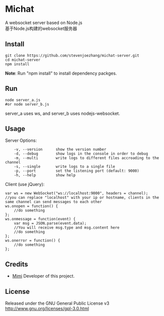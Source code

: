 # Michat
A websocket server based on Node.js  
基于Node.js构建的websocket服务器

## Install
```
git clone https://github.com/stevenjoezhang/michat-server.git
cd michat-server
npm install
```
**Note**: Run "npm install" to install dependency packges.

## Run
```
node server_a.js
#or node server_b.js
```
server_a uses ws, and server_b uses nodejs-websocket.

## Usage
Server Options:
```
    -v, --version      show the version number
    -d, --debug        show logs in the console in order to debug
    -m, --multi        write logs to different files accroading to the channel
    -s, --single       write logs to a single file
    -p, --port         set the listening port (default: 9000)
    -h, --help         show help
```

Client (use jQuery):
```
var ws = new WebSocket("ws://localhost:9000", headers = channel);
//you can replace "localhost" with your ip or hostname, clients in the same channel can send messages to each other
ws.onopen = function() {
	//do something
};
ws.onmessage = function(event) {
	var msg = JSON.parse(event.data);
	//You will receive msg.type and msg.content here
	//do something
};
ws.onerror = function() {
	//do something
};
```

## Credits
* [Mimi](http://zsq.im) Developer of this project.

## License
Released under the GNU General Public License v3  
http://www.gnu.org/licenses/gpl-3.0.html
